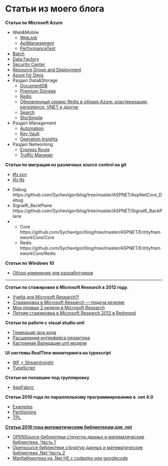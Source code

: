 ﻿Статьи из моего блога
====
<a href=""></a>
<b>Статьи по Microsoft Azure</b>
<ul>
<li>Web&Mobile
<ul>
<li><a href="https://github.com/SychevIgor/blog/tree/master/Azure/Web%26Mobile/WebJob">WebJob</a></li>
<li><a href="https://github.com/SychevIgor/blog/tree/master/Azure/Web%26Mobile/ApiManagement">ApiManagement</a></li>
<li><a href="https://github.com/SychevIgor/blog/tree/master/Azure/Web%26Mobile/PerformanceTest">PerformanceTest</a></li>
</ul>
</li>
<li><a href="https://github.com/SychevIgor/blog/tree/master/Azure/Batch">Batch</a></li>
<li><a href="https://github.com/SychevIgor/blog/tree/master/Azure/DataFactory">Data Factory</a></li>
<li><a href="https://github.com/SychevIgor/blog/tree/master/Azure/SecurityCenter">Security Center</a></li>
<li><a href="https://github.com/SychevIgor/blog/tree/master/Azure/ResourceGroup">Resource Group and Deployment</a></li>
<li><a href="https://github.com/SychevIgor/blog/tree/master/Azure/AzureForDev">Azure for Devs</a></li>
<li>Раздел Data&Storage
<ul>
<li><a href="https://github.com/SychevIgor/blog/tree/master/Azure/Data%26Storage/DocumentDB">DocumentDB</a></li>
<li><a href="https://github.com/SychevIgor/blog/tree/master/Azure/Data%26Storage/PremiumStorage">Premium Storage</a></li>
<li><a href="https://github.com/SychevIgor/blog/tree/master/Azure/Data%26Storage/Redis">Redis</a></li>
<li><a href="https://github.com/SychevIgor/blog/tree/master/Azure/Data%26Storage/Redis2">Обновленный сервис Redis в облаке Azure: кластеризация, persistence, VNET и другое</a></li>
<li><a href="https://github.com/SychevIgor/blog/tree/master/Azure/Data%26Storage/SearchApi">Search</a></li>
<li><a href="https://github.com/SychevIgor/blog/tree/master/Azure/Data%26Storage/StorSimple">StorSimple</a></li>
</ul>
</li>
<li>Раздел Management
<ul>
<li><a href="https://github.com/SychevIgor/blog/tree/master/Azure/Management/Automation">Automation</a></li>
<li><a href="https://github.com/SychevIgor/blog/tree/master/Azure/Management/KeyVault">Key Vault</a></li>
<li><a href="https://github.com/SychevIgor/blog/tree/master/Azure/Management/OperationInsights">Operation Insights</a></li>
</ul>
</li>
<li>Раздел Networking
<ul>
<li><a href="https://github.com/SychevIgor/blog/tree/master/Azure/Networking/ExpressRoute">Express Route</a></li>
<li><a href="https://github.com/SychevIgor/blog/tree/master/Azure/Networking/TrafficManager">Traffic Manager</a></li>
</ul>
</li>
</ul>

<b>Статьи по миграции из различных source control на git</b>
<ul>
<li><a href="https://github.com/SychevIgor/blog/tree/master/Migration_To_Git/tfs">Из svn</a></li>
<li><a href="https://github.com/SychevIgor/blog/tree/master/Migration_To_Git/svn">Из tfs</a></li>
</ul>

<ul>
<li>Debug https://github.com/SychevIgor/blog/tree/master/ASPNET/AspNetCore_Debug</li>
<li>SignalR_BackPlane https://github.com/SychevIgor/blog/tree/master/ASPNET/SignalR_BackPlane</li>
<li><ul>
<li>Core https://github.com/SychevIgor/blog/tree/master/ASPNET/EntityframeworkCore/Core</li>
<li>Redis https://github.com/SychevIgor/blog/tree/master/ASPNET/EntityframeworkCore/Redis</li>
</ul></li>
</ul>

<b>Статьи по Windows 10</b>
<ul>
<li><a href="https://github.com/SychevIgor/blog/tree/master/Windows/Overview10">Обзор изменения для разработчиков</a></li>
</ul>


---------------------------------------------------------------------------
<b>Статьи по стажировке в Microsoft Research в 2012 году.</b>
<ul>
<li><a href="https://github.com/SychevIgor/blog/tree/OldPosts/InternshipMSR/coursesforinternship">Учеба для Microsoft Research?!</a></li>
<li><a href="https://github.com/SychevIgor/blog/tree/OldPosts/InternshipMSR/cv">Стажировка в Microsoft Research — подача резюме</a></li>
<li><a href="https://github.com/SychevIgor/blog/tree/OldPosts/InternshipMSR/firsttwoweek">Мои первые 2 недели в Microsoft Research</a></li>
<li><a href="https://github.com/SychevIgor/blog/tree/OldPosts/InternshipMSR/init">Летняя стажировка в Microsoft Research 2012 в Redmond</a></li>
</ul>

<b>Статьи по работе с visual studio uml</b>
<ul>
<li><a href="https://github.com/SychevIgor/blog/tree/OldPosts/VisualStudioUML/javacodegeneration">Генерация java кода</a></li>
<li><a href="https://github.com/SychevIgor/blog/tree/OldPosts/VisualStudioUML/extensibility">Расширения интерфейса редактора</a></li>
<li><a href="https://github.com/SychevIgor/blog/tree/OldPosts/VisualStudioUML/validation">Кастомная Валидация uml модели</a></li>
</ul>

<b>UI системы RealTime мониторинга на typescript</b>
<ul>
<li><a href="https://github.com/SychevIgor/blog/OldPosts/realtimemonitoring/General">WF + StreamInsight</a></li>
<li><a href="https://github.com/SychevIgor/blog/OldPosts/Realtimemonitoring/TypeScript">TypeScript</a></li>
</ul>

<b>Статьи не попавшие под группировку</b>
<ul>
<li><a href="https://github.com/SychevIgor/blog/tree/OldPosts/AppFabric">AppFabric</a>
</li>
</ul>

<b>Статьи 2010 года по параллельному программированию в .net 4.0</b>
<ul>
<li><a href="https://github.com/SychevIgor/blog/tree/OldPosts/ParallelProgramming/Examples">Examples</a></li>
<li><a href="https://github.com/SychevIgor/blog/tree/OldPosts/ParallelProgramming/Partitioning">Partitioning</a></li>
<li><a href="https://github.com/SychevIgor/blog/tree/OldPosts/ParallelProgramming/TPL">TPL</a</li>
</ul>

<b>Статьи 2010 года математическим библиотекам для .net</b>
<ul>
<li><a href="https://github.com/SychevIgor/blog/tree/OldPosts/DotNetMath/1">OPENSource библиотеки структур данных и математические библиотеки. Часть 1</a></li>
<li><a href="https://github.com/SychevIgor/blog/tree/OldPosts/DotNetMath/2">Opensource библиотеки структур данных и математические библиотеки .Net Часть 2</a></li>
<li><a href="https://github.com/SychevIgor/blog/tree/OldPosts/DotNetMath/3">Матбиблиотеки на .Net НЕ с codeplex или googlecode</a></li>
</ul>